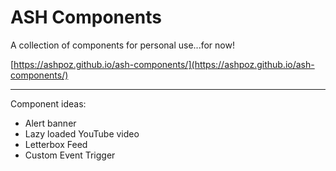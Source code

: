 # ASH Components

A collection of components for personal use...for now!

[https://ashpoz.github.io/ash-components/](https://ashpoz.github.io/ash-components/)

---

Component ideas:
- Alert banner
- Lazy loaded YouTube video
- Letterbox Feed
- Custom Event Trigger


